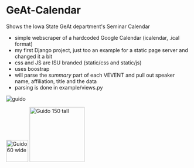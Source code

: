 # GeAt-Calendar
Shows the Iowa State GeAt department's Seminar Calendar

- simple webscraper of a hardcoded Google Calendar (icalendar, .ical format)
- my first Django project, just too an example for a static page server and changed it a bit
- css and JS are ISU branded (static/css and static/js)
- uses boostrap
- will parse the *summary* part of each VEVENT and pull out speaker name, affiliation, title and the data
- parsing is done in example/views.py
  
![guido](https://github.com/ChHarding/GeAt-Calendar-Django/assets/19935989/1c8aef8f-c473-4458-b087-69932ea46b21)

<img src="https://github.com/ChHarding/GeAt-Calendar-Django/assets/19935989/19e8a488-0e06-44b5-9aa3-7a4696c172d3" title="Guido 60 wide" width="60"/>
<img src="https://github.com/ChHarding/GeAt-Calendar-Django/assets/19935989/19e8a488-0e06-44b5-9aa3-7a4696c172d3" title="Guido 150 tall" height="150"/>
